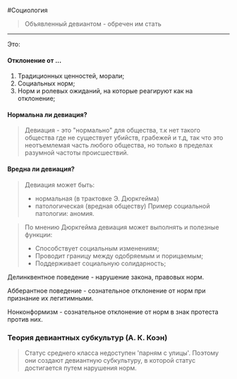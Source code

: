 #Социология

> Объявленный девиантом - обречен им стать

----
Это:
#### Отклонение от ... 
1. Традиционных ценностей, морали;
2. Социальных норм;
3. Норм и ролевых ожиданий, на которые реагируют как на отклонение;

#### Нормальна ли девиация? 
> Девиация - это "нормально" для общества, т.к нет такого общества где не существует убийств, грабежей и т.д, так что это неотъемлемая часть любого общества, но только в пределах разумной частоты происшествий. 

#### Вредна ли девиация? 
> Девиация может быть:
> - нормальная (в трактовке Э. Дюркгейма)
> - патологическая (вредная обществу)
> Пример социальной патологии: аномия. 

> По мнению Дюркгейма девиация может выполнять и полезные функции:
> - Способствует социальным изменениям;
> - Проводит границу между одобряемым и порицаемым;
> - Поддерживает социальную солидарность;

Делинквентное поведение - нарушение закона, правовых норм. 

Абберантное поведение - сознательное отклонение от норм при признание их легитимными. 

Нонконформизм - сознательное отклонение от норм в знак протеста против них. 

### Теория девиантных субкультур (А. К. Коэн)
> Статус среднего класса недоступен 'парням с улицы'. Поэтому они создают девиантную субкультуру, в которой статус достигается путем нарушения норм. 

